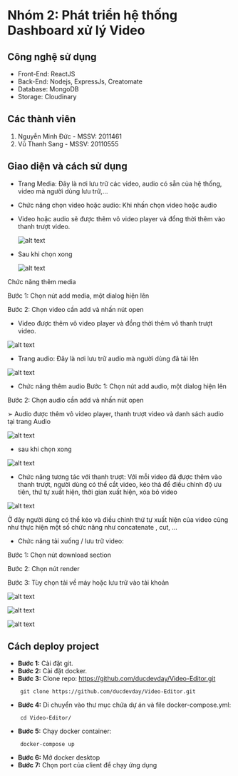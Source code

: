 # Nhóm 2: Phát triển hệ thống Dashboard xử lý Video

## Công nghệ sử dụng

-   Front-End: ReactJS
-   Back-End: Nodejs, ExpressJs, Creatomate
-   Database: MongoDB
-   Storage: Cloudinary

## Các thành viên

1. Nguyễn Minh Đức - MSSV: 2011461
2. Vũ Thanh Sang - MSSV: 20110555
## Giao diện và cách sử dụng 
-    Trang Media: Đây là nơi lưu trữ các video, audio có sẵn của hệ thống, video mà người dùng lưu trữ,...
-    Chức năng chọn video hoặc audio:
Khi nhấn chọn video hoặc audio
   
- Video hoặc audio sẽ được thêm vô video player và đồng thời thêm vào thanh trượt video.
  
  ![alt text](https://res.cloudinary.com/dgfsdhshs/image/upload/v1687529553/Picture1_m3mkhu.png)
  
- Sau khi chọn xong

  ![alt text](https://res.cloudinary.com/dgfsdhshs/image/upload/v1687529553/Picture4_hbk3uf.png)
  
Chức năng thêm media

Bước 1: Chọn nút add media, một dialog hiện lên

Bước 2: Chọn video cần add và nhấn nút open

- Video được thêm vô video player và đồng thời thêm vô thanh trượt video.

![alt text](https://res.cloudinary.com/dgfsdhshs/image/upload/v1687529553/Picture3_peyy6d.png)

- Trang audio: Đây là nơi lưu trữ audio mà người dùng đã tải lên

![alt text](https://res.cloudinary.com/dgfsdhshs/image/upload/v1687529553/Picture5_mkr9hm.png)

- Chức năng thêm audio
Bước 1: Chọn nút add audio, một dialog hiện lên

Bước 2: Chọn audio cần add và nhấn nút open

➢ Audio được thêm vô video player, thanh trượt video và danh sách audio tại trang Audio

![alt text](https://res.cloudinary.com/dgfsdhshs/image/upload/v1687529553/Picture6_ztufmw.png)

- sau khi chọn xong

![alt text](https://res.cloudinary.com/dgfsdhshs/image/upload/v1687529554/Picture7_hgonav.png)

- Chức năng tương tác với thanh trượt:
Với mỗi video đã được thêm vào thanh trượt, người dùng có thể cắt video, kéo thả để điều chỉnh độ ưu tiên, thứ tự xuất hiện, thời gian xuất hiện, xóa bỏ video

![alt text](https://res.cloudinary.com/dgfsdhshs/image/upload/v1687529555/Picture12_yh8ypf.png)

Ở dây người dùng có thể kéo và điều chỉnh thứ tự xuất hiện của video cũng như thực hiện một số chức năng như concatenate , cut, ...

- Chức năng tải xuống / lưu trữ video:

Bước 1: Chọn nút download section

Bước 2: Chọn nút render

Bước 3: Tùy chọn tải về máy hoặc lưu trữ vào tải khoản

![alt text](https://res.cloudinary.com/dgfsdhshs/image/upload/v1687529555/Picture13_s1f9ez.png)

![alt text](https://res.cloudinary.com/dgfsdhshs/image/upload/v1687529555/Picture14_yuf33m.png)

![alt text](https://res.cloudinary.com/dgfsdhshs/image/upload/v1687529555/Picture15_yozqts.png)

## Cách deploy project

-   **Bước 1:** Cài đặt git.
-   **Bước 2:** Cài đặt docker.
-   **Bước 3:** Clone repo: https://github.com/ducdevday/Video-Editor.git

```
    git clone https://github.com/ducdevday/Video-Editor.git
```

-   **Bước 4:** Di chuyển vào thư mục chứa dự án và file docker-compose.yml:

```
    cd Video-Editor/
```

-   **Bước 5:** Chạy docker container:

```
    docker-compose up
```

-   **Bước 6:** Mở docker desktop
-   **Bước 7:** Chọn port của client để chạy ứng dụng
